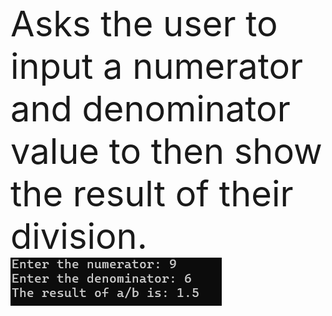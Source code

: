 <br><span style="font-size:4em;">Asks the user to input a numerator and denominator value to then show the result of their division.</span> </br>
<img src="image.png">